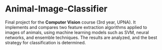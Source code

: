 # Animal-Image-Classifier
Final project for the **Computer Vision** course (3rd year, UPNA). It implements and compares two feature extraction algorithms applied to images of animals, using machine learning models such as SVM, neural networks, and ensemble techniques. The results are analyzed, and the best strategy for classification is determined.
